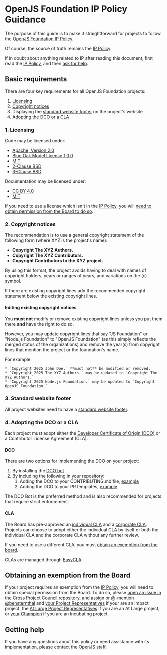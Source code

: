 # OpenJS Foundation IP Policy Guidance

The purpose of this guide is to make it straightforward for projects to follow the [OpenJS Foundation IP Policy][IP Policy].

Of course, the source of truth remains the [IP Policy][].

If in doubt about anything related to IP after reading this document, first read the [IP Policy][], and then [ask for help](#getting-help).

## Basic requirements

There are four key requirements for all OpenJS Foundation projects:

1. [Licensing](#1-licensing)
2. [Copyright notices](#2-copyright-notices)
3. Displaying the [standard website footer](#3-standard-website-footer) on the project's website
4. [Adopting the DCO or a CLA](#4-adopting-the-dco-or-a-cla)

### 1. Licensing

Code may be licensed under:
  * [Apache, Version 2.0](http://www.apache.org/licenses/LICENSE-2.0)
  * [Blue Oak Model License 1.0.0](https://opensource.org/license/blue-oak-model-license/)
  * [MIT](https://opensource.org/licenses/MIT)
  * [2-Clause BSD](https://opensource.org/licenses/BSD-2-Clause)
  * [3-Clause BSD](https://opensource.org/licenses/BSD-3-Clause)

Documentation may be licensed under:
  * [CC BY 4.0](http://creativecommons.org/licenses/by/4.0/)
  * [MIT](https://opensource.org/licenses/MIT)

If you need to use a license which isn't in the [IP Policy][], you will
[need to obtain permission from the Board to do so](#obtaining-an-exemption-from-the-board).

### 2. Copyright notices

The recommendation is to use a general copyright statement of the following form (where XYZ is the project's name):

- **Copyright The XYZ Authors.**
- **Copyright The XYZ Contributors.**
- **Copyright Contributors to the XYZ project.**

By using this format, the project avoids having to deal with names of copyright holders, years or ranges of years, and variations on the (c) symbol.

If there are existing copyright lines add the recommended copyright statement below the existing copyright lines.

#### Editing existing copyright notices

You **must not** modify or remove existing copyright lines unless you put them there **and** have the right to do so.

However, you may update copyright lines that say "JS Foundation" or "Node.js Foundation" to "OpenJS Foundation" (as this simply reflects the merged status of the organizations) and remove the year(s) from copyright lines that mention the project or the foundation's name.

For example:

    * `Copyright 2025 John Doe.` **must not** be modified or removed.
    * `Copyright 2025 The XYZ Authors.` may be updated to `Copyright The XYZ Authors.`
    * `Copyright 2025 Node.js Foundation.` may be updated to `Copyright OpenJS Foundation.`


### 3. Standard website footer

All project websites need to have a [standard website footer][].

### 4. Adopting the DCO or a CLA

Each project must adopt either the [Developer Certificate of Origin (DCO)][DCO] or a Contributor License Agreement (CLA).

#### DCO

There are two options for implementing the DCO on your project:

1. By installing the [DCO bot](https://github.com/apps/dco) 
2. By including the following in your repository:
   1. Adding the DCO to your CONTRIBUTING.md file, [example](https://github.com/nodejs/node/blob/main/CONTRIBUTING.md)
   2. Adding the DCO to your PR templates, [example](https://raw.githubusercontent.com/nodejs/node/main/.github/PULL_REQUEST_TEMPLATE.md)

The DCO Bot is the preferred method and is also recommended for projects that require strict enforcement.

#### CLA

The Board has pre-approved an [individual CLA][ICLA] and a [corporate CLA][CCLA].
Projects can choose to adopt either the individual CLA by itself or both the individual CLA and the corporate CLA without any further review.

If you need to use a different CLA, you must
[obtain an exemption from the board](#obtaining-an-exemption-from-the-board).

CLAs are managed through [EasyCLA](https://docs.linuxfoundation.org/lfx/easycla). 


## Obtaining an exemption from the Board

If your project requires an exemption from the [IP Policy][], you will need to obtain special permission from the Board.
To do so, please [open an issue in the Cross Project Council repository](https://github.com/openjs-foundation/cross-project-council/issues/new?title=Board%20exemption%20request%20for), and assign or @-mention [@bensternthal](https://github.com/bensternthal) and [your Project Representatives](https://github.com/openjs-foundation/cross-project-council#impact-project-representatives) if your are an Impact project, the [At Large Project Representatives](https://github.com/openjs-foundation/cross-project-council#at-large-project-representatives) if you are an At Large project, or [your Champion](https://github.com/openjs-foundation/cross-project-council/blob/HEAD/PROJECT_PROGRESSION.md#application-champion) if you are an Incubating project.

## Getting help

If you have any questions about this policy or need assistance with its implementation, please contact the [OpenJS staff](mailto:operations@openjsf.org).

[IP Policy]: https://ip-policy.openjsf.org
[DCO]: https://developercertificate.org
[ICLA]: https://individual-cla.openjsf.org
[CCLA]: https://corporate-cla.openjsf.org
[standard website footer]: https://github.com/openjs-foundation/artwork#copyright-notices-for-project-website-footers
